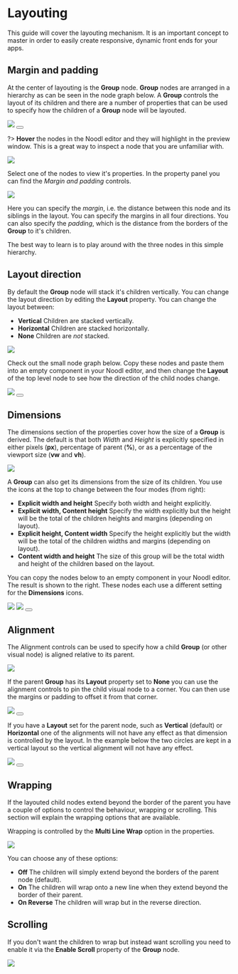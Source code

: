 # Layouting

This guide will cover the layouting mechanism. It is an important concept to master in order to easily create responsive, dynamic front ends for your apps.

## Margin and padding

At the center of layouting is the **Group** node. **Group** nodes are arranged in a hierarchy as can be seen in the node graph below. A **Group** controls the layout of its children and there are a number of properties that can be used to specify how the children of a **Group** node will be layouted.

<div class="ndl-images">
    <img src="/guides/layouts/groups.png" class="ndl-image med"></img>  
     <button class="ndl-copy-nodes-button" onClick='copyJsonToClipboard({"nodes":[{"id":"5a81ad6d-b8eb-16f8-e2b3-3533c0a05462","type":"Group","label":"Group","x":176,"y":140.5,"parameters":{"backgroundColor":"#FFFFFF"},"ports":[],"children":[{"id":"999f7f8b-6678-ed24-5ea9-08b25e1b394e","type":"Group","x":196,"y":186.5,"parameters":{"marginTop":{"value":20,"unit":"px"},"marginLeft":{"value":20,"unit":"px"},"marginRight":{"value":20,"unit":"px"},"marginBottom":{"value":20,"unit":"px"},"paddingTop":{"value":50,"unit":"px"},"paddingLeft":{"value":50,"unit":"px"},"paddingRight":{"value":50,"unit":"px"},"paddingBottom":{"value":50,"unit":"px"},"backgroundColor":"#DBDBDB"},"ports":[],"children":[{"id":"ddde9610-f9a6-03bd-bb46-4a67d56a2180","type":"Group","x":216,"y":232.5,"parameters":{"backgroundColor":"#B5B5B5"},"ports":[],"children":[]}]}]}],"connections":[]})'></button>
</div>

?> **Hover** the nodes in the Noodl editor and they will highlight in the preview window. This is a great way to inspect a node that you are unfamiliar with.

<div class="ndl-images">
    <img src="/guides/layouts/hover.gif" class="ndl-image med"></img>
</div>

Select one of the nodes to view it's properties. In the property panel you can find the _Margin and padding_ controls.

<div class="ndl-images">
    <img src="/guides/layouts/margin-and-padding-props.png" class="ndl-image small"></img>
</div>

Here you can specify the _margin_, i.e. the distance between this node and its siblings in the layout. You can specify the margins in all four directions. You can also specify the _padding_, which is the distance from the borders of the **Group** to it's children.

The best way to learn is to play around with the three nodes in this simple hierarchy.

## Layout direction

By default the **Group** node will stack it's children vertically. You can change the layout direction by editing the **Layout** property. You can change the layout between:

- **Vertical** Children are stacked vertically.
- **Horizontal** Children are stacked horizontally.
- **None** Children are _not_ stacked.

<div class="ndl-images">
    <img src="/guides/layouts/layout-prop.png" class="ndl-image med"></img>  
</div>

Check out the small node graph below. Copy these nodes and paste them into an empty component in your Noodl editor, and then change the **Layout** of the top level node to see how the direction of the child nodes change.

<div class="ndl-images">
    <img src="/guides/layouts/layout-dir.png" class="ndl-image med"></img>  
     <button class="ndl-copy-nodes-button" onClick='copyJsonToClipboard({"nodes":[{"id":"9f88e7d6-959c-7946-f66d-3db6257d522b","type":"Group","label":"Layout node","x":290,"y":395,"parameters":{"sizeMode":"explicit","backgroundColor":"#E6E6E6"},"ports":[],"children":[{"id":"8a0b2c8c-c534-bdcc-102d-2905b48d8885","type":"Group","x":310,"y":456,"parameters":{"marginTop":{"value":5,"unit":"px"},"marginLeft":{"value":5,"unit":"px"},"marginRight":{"value":5,"unit":"px"},"marginBottom":{"value":5,"unit":"px"},"backgroundColor":"#C2C2C2","width":{"value":100,"unit":"px"},"height":{"value":100,"unit":"px"}},"ports":[],"children":[]},{"id":"bcfa83ad-f05f-d7ff-13a4-f82ac19bd664","type":"Group","x":310,"y":502,"parameters":{"marginTop":{"value":5,"unit":"px"},"marginLeft":{"value":5,"unit":"px"},"marginRight":{"value":5,"unit":"px"},"marginBottom":{"value":5,"unit":"px"},"backgroundColor":"#C2C2C2","width":{"value":100,"unit":"px"},"height":{"value":100,"unit":"px"}},"ports":[],"children":[]},{"id":"35c2039f-5f12-3dab-bc94-a7c630aa9698","type":"Group","x":310,"y":548,"parameters":{"marginTop":{"value":5,"unit":"px"},"marginLeft":{"value":5,"unit":"px"},"marginRight":{"value":5,"unit":"px"},"marginBottom":{"value":5,"unit":"px"},"backgroundColor":"#C2C2C2","width":{"value":100,"unit":"px"},"height":{"value":100,"unit":"px"}},"ports":[],"children":[]}]}],"connections":[]})'></button>
</div>

## Dimensions

The dimensions section of the properties cover how the size of a **Group** is derived. The default is that both _Width_ and _Height_ is explicitly specified in either pixels (**px**), percentage of parent (**%**), or as a percentage of the viewport size (**vw** and **vh**).

<div class="ndl-images">
    <img src="/guides/layouts/dims-1.png" class="ndl-image med"></img>  
</div>

A **Group** can also get its dimensions from the size of its children. You use the icons at the top to change between the four modes (from right):

- **Explicit width and height** Specify both width and height explicitly.
- **Explicit width, Content height** Specify the width explicitly but the height will be the total of the children heights and margins (depending on layout).
- **Explicit height, Content width** Specify the height explicitly but the width will be the total of the children widths and margins (depending on layout).
- **Content width and height** The size of this group will be the total width and height of the children based on the layout.

You can copy the nodes below to an empty component in your Noodl editor. The result is shown to the right. These nodes each use a different setting for the **Dimensions** icons.

<div class="ndl-images">
    <img src="/guides/layouts/content-size-nodes.png" class="ndl-image small"></img>  
     <img src="/guides/layouts/content-size-example.png" class="ndl-image small"></img> 
      <button class="ndl-copy-nodes-button" onClick='copyJsonToClipboard({"nodes":[{"id":"3aad82a0-9636-d391-b31c-06f66be77bdc","type":"Group","x":243,"y":178,"parameters":{"backgroundColor":"#FFFFFF"},"ports":[],"children":[{"id":"61757927-9c6c-3afb-a964-1492a5ff5a90","type":"Group","label":"Content height","x":263,"y":224,"parameters":{"sizeMode":"contentHeight","backgroundColor":"#D6D6D6","marginBottom":{"value":20,"unit":"px"},"width":{"value":100,"unit":"px"}},"ports":[],"children":[{"id":"cefc770e-47c0-ddfd-0caa-b88831ce8e8f","type":"Circle","x":283,"y":285,"parameters":{"fillColor":"#858585","size":50},"ports":[],"children":[]}]},{"id":"ccdbfc6b-8138-cc99-6ffc-aaf6b5c4b56e","type":"Group","label":"Content size","x":263,"y":331,"parameters":{"sizeMode":"contentSize","backgroundColor":"#D6D6D6","marginBottom":{"value":20,"unit":"px"}},"ports":[],"children":[{"id":"cef82662-86c6-43d7-5221-fa47869a5043","type":"Circle","x":283,"y":392,"parameters":{"fillColor":"#858585","size":50},"ports":[],"children":[]}]},{"id":"000843d3-fdf9-7638-67e3-42617b66bf4f","type":"Group","label":"Content width","x":263,"y":438,"parameters":{"sizeMode":"contentWidth","backgroundColor":"#D6D6D6","height":{"value":100,"unit":"px"}},"ports":[],"children":[{"id":"f94a589b-b042-9f9e-1d2f-0599a5fe2f41","type":"Circle","x":283,"y":499,"parameters":{"fillColor":"#858585","size":50},"ports":[],"children":[]}]}]}],"connections":[]})'></button> 
</div>

## Alignment

The Alignment controls can be used to specify how a child **Group** (or other visual node) is aligned relative to its parent.

<div class="ndl-images">
    <img src="/guides/layouts/align-props.png" class="ndl-image med"></img>  
</div>

If the parent **Group** has its **Layout** property set to **None** you can use the alignment controls to pin the child visual node to a corner. You can then use the margins or padding to offset it from that corner.

<div class="ndl-images">
    <img src="/guides/layouts/align.gif" class="ndl-image large"></img>  
      <button class="ndl-copy-nodes-button" onClick='copyJsonToClipboard({"nodes":[{"id":"8a968ff3-9099-fc23-eaef-b3f3c2f8a271","type":"Group","label":"Layout None","x":-124.8300537163023,"y":231.19983547495616,"parameters":{"backgroundColor":"#FFFFFF","flexDirection":"none"},"ports":[],"children":[{"id":"6c2df5ce-7596-06da-a5c5-335275501d64","type":"Circle","x":-104.8300537163023,"y":292.19983547495616,"parameters":{"fillColor":"#C9C9C9","alignY":"top","alignX":"left"},"ports":[],"children":[]}]}],"connections":[]})'></button> 
</div>

If you have a **Layout** set for the parent node, such as **Vertical** (default) or **Horizontal** one of the alignments will not have any effect as that dimension is controlled by the layout. In the example below the two circles are kept in a vertical layout so the vertical alignment will not have any effect.

<div class="ndl-images">
    <img src="/guides/layouts/align-layout.gif" class="ndl-image large"></img>  
      <button class="ndl-copy-nodes-button" onClick='copyJsonToClipboard({"nodes":[{"id":"fc4dde47-5159-5610-72b3-0c0517a85016","type":"Group","label":"Vertical Layout","x":246.88905579077777,"y":242.63152555189907,"parameters":{"backgroundColor":"#FFFFFF"},"ports":[],"children":[{"id":"1e1508ee-6e28-41b2-a7f5-ac05004bc51a","type":"Circle","x":266.8890557907778,"y":303.6315255518991,"parameters":{"fillColor":"#C9C9C9","alignY":"bottom","alignX":"left"},"ports":[],"children":[]},{"id":"71baf6a9-3de0-8ea8-538d-c6ae02119c0a","type":"Circle","x":266.8890557907778,"y":349.6315255518991,"parameters":{"fillColor":"#C9C9C9","alignY":"top","alignX":"left"},"ports":[],"children":[]}]}],"connections":[]})'></button> 
</div>

## Wrapping

If the layouted child nodes extend beyond the border of the parent you have a couple of options to control the behaviour, wrapping or scrolling. This section will explain the wrapping options that are available.

Wrapping is controlled by the **Multi Line Wrap** option in the properties.

<div class="ndl-images">
    <img src="/guides/layouts/wrap.png" class="ndl-image med"></img>  
</div>

You can choose any of these options:

- **Off** The children will simply extend beyond the borders of the parent node (default).
- **On** The children will wrap onto a new line when they extend beyond the border of their parent.
- **On Reverse** The children will wrap but in the reverse direction.

## Scrolling

If you don't want the children to wrap but instead want scrolling you need to enable it via the **Enable Scroll** property of the **Group** node.

<div class="ndl-images">
    <img src="/guides/layouts/scroll-props.png" class="ndl-image med"></img>  
</div>
